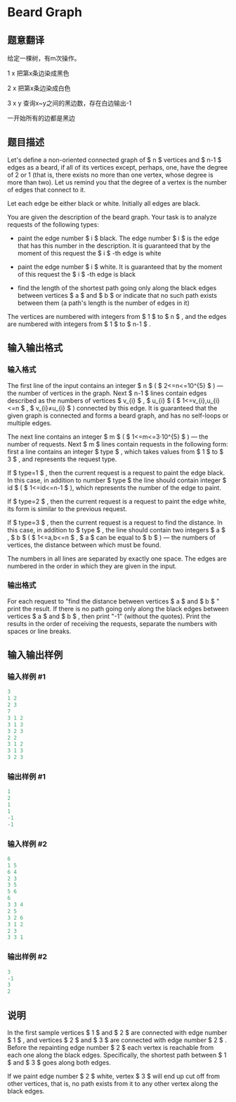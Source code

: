# Beard Graph

## 题意翻译

给定一棵树，有m次操作。

1 x 把第x条边染成黑色

2 x 把第x条边染成白色

3 x y 查询x~y之间的黑边数，存在白边输出-1

一开始所有的边都是黑边

## 题目描述

Let's define a non-oriented connected graph of $ n $ vertices and $ n-1 $ edges as a beard, if all of its vertices except, perhaps, one, have the degree of 2 or 1 (that is, there exists no more than one vertex, whose degree is more than two). Let us remind you that the degree of a vertex is the number of edges that connect to it.

Let each edge be either black or white. Initially all edges are black.

You are given the description of the beard graph. Your task is to analyze requests of the following types:

- paint the edge number $ i $ black. The edge number $ i $ is the edge that has this number in the description. It is guaranteed that by the moment of this request the $ i $ -th edge is white

- paint the edge number $ i $ white. It is guaranteed that by the moment of this request the $ i $ -th edge is black

- find the length of the shortest path going only along the black edges between vertices $ a $ and $ b $ or indicate that no such path exists between them (a path's length is the number of edges in it)

The vertices are numbered with integers from $ 1 $ to $ n $ , and the edges are numbered with integers from $ 1 $ to $ n-1 $ .

## 输入输出格式

### 输入格式

The first line of the input contains an integer $ n $ ( $ 2<=n<=10^{5} $ ) — the number of vertices in the graph. Next $ n-1 $ lines contain edges described as the numbers of vertices $ v_{i} $ , $ u_{i} $ ( $ 1<=v_{i},u_{i}<=n $ , $ v_{i}≠u_{i} $ ) connected by this edge. It is guaranteed that the given graph is connected and forms a beard graph, and has no self-loops or multiple edges.

The next line contains an integer $ m $ ( $ 1<=m<=3·10^{5} $ ) — the number of requests. Next $ m $ lines contain requests in the following form: first a line contains an integer $ type $ , which takes values ​​from $ 1 $ to $ 3 $ , and represents the request type.

If $ type=1 $ , then the current request is a request to paint the edge black. In this case, in addition to number $ type $ the line should contain integer $ id $ ( $ 1<=id<=n-1 $ ), which represents the number of the edge to paint.

If $ type=2 $ , then the current request is a request to paint the edge white, its form is similar to the previous request.

If $ type=3 $ , then the current request is a request to find the distance. In this case, in addition to $ type $ , the line should contain two integers $ a $ , $ b $ ( $ 1<=a,b<=n $ , $ a $ can be equal to $ b $ ) — the numbers of vertices, the distance between which must be found.

The numbers in all lines are separated by exactly one space. The edges are numbered in the order in which they are given in the input.

### 输出格式

For each request to "find the distance between vertices $ a $ and $ b $ " print the result. If there is no path going only along the black edges between vertices $ a $ and $ b $ , then print "-1" (without the quotes). Print the results in the order of receiving the requests, separate the numbers with spaces or line breaks.

## 输入输出样例

### 输入样例 #1

```cpp
3
1 2
2 3
7
3 1 2
3 1 3
3 2 3
2 2
3 1 2
3 1 3
3 2 3

```
### 输出样例 #1

```cpp
1
2
1
1
-1
-1

```
### 输入样例 #2

```cpp
6
1 5
6 4
2 3
3 5
5 6
6
3 3 4
2 5
3 2 6
3 1 2
2 3
3 3 1

```
### 输出样例 #2

```cpp
3
-1
3
2

```
## 说明

In the first sample vertices $ 1 $ and $ 2 $ are connected with edge number $ 1 $ , and vertices $ 2 $ and $ 3 $ are connected with edge number $ 2 $ . Before the repainting edge number $ 2 $ each vertex is reachable from each one along the black edges. Specifically, the shortest path between $ 1 $ and $ 3 $ goes along both edges.

If we paint edge number $ 2 $ white, vertex $ 3 $ will end up cut off from other vertices, that is, no path exists from it to any other vertex along the black edges.

